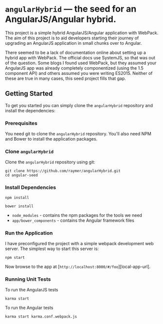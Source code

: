 # `angularHybrid` — the seed for an AngularJS/Angular hybrid.

This project is a simple hybrid AngularJS/Angular application with WebPack. The aim of this project is to aid developers starting their journey of upgrading an AngularJS application in small chunks over to Angular.

There seemed to be a lack of documentation online about setting up a hybrid app with WebPack. The official docs use SystemJS, so that was out of the question. Some blogs I found used WebPack, but they assumed your AngularJS app was already completely componentized (using the 1.5 component API) and others assumed you were writing ES2015. Neither of these are true in many cases, this seed project fills that gap.

## Getting Started

To get you started you can simply clone the `angularHybrid` repository and install the dependencies:

### Prerequisites

You need git to clone the `angularHybrid` repository. You'll also need NPM and Bower to install the application packages.

### Clone `angularHybrid`

Clone the `angularHybrid` repository using git:

```
git clone https://github.com/raymer/angularHybrid.git
cd angular-seed
```

### Install Dependencies

```
npm install
```

```
bower install
```

* `node_modules` - contains the npm packages for the tools we need
* `app/bower_components` - contains the Angular framework files


### Run the Application

I have preconfigured the project with a simple webpack development web server. The simplest way to start
this server is:

```
npm start
```

Now browse to the app at [`http://localhost:8000/#/foo`][local-app-url].


### Running Unit Tests

To run the AngularJS tests

```
karma start
```

To run the Angular tests

```
karma start karma.conf.webpack.js
```

